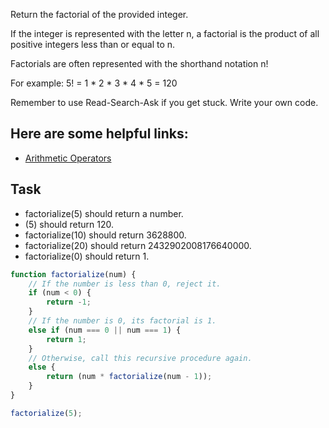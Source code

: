 Return the factorial of the provided integer.

If the integer is represented with the letter n, a factorial is the product of all positive integers less than or equal to n.

Factorials are often represented with the shorthand notation n!

For example: 5! = 1 * 2 * 3 * 4 * 5 = 120

Remember to use Read-Search-Ask if you get stuck. Write your own code.

## Here are some helpful links:

+ [Arithmetic Operators](https://developer.mozilla.org/en-US/docs/Web/JavaScript/Reference/Operators/Arithmetic_Operators)

## Task

+ factorialize(5) should return a number.
+ (5) should return 120.
+ factorialize(10) should return 3628800.
+ factorialize(20) should return 2432902008176640000.
+ factorialize(0) should return 1.

```javascript
function factorialize(num) {
    // If the number is less than 0, reject it.
    if (num < 0) {
        return -1;
    }
    // If the number is 0, its factorial is 1.
    else if (num === 0 || num === 1) {
        return 1;
    }
    // Otherwise, call this recursive procedure again.
    else {
        return (num * factorialize(num - 1));
    }
}

factorialize(5);
```
